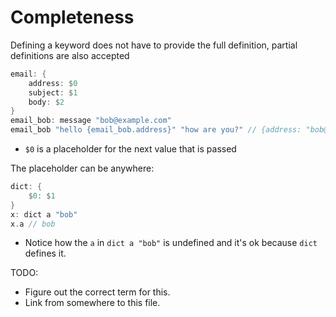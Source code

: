 # Completeness

Defining a keyword does not have to provide the full definition, partial definitions are also accepted

```rust
email: {
    address: $0
    subject: $1
    body: $2
}
email_bob: message "bob@example.com"
email_bob "hello {email_bob.address}" "how are you?" // {address: "bob@example.com", "subject":"hello bob@example.com", "body":"how are you?"}
```

* `$0` is a placeholder for the next value that is passed

The placeholder can be anywhere:

```rust
dict: {
    $0: $1
}
x: dict a "bob"
x.a // bob
```

* Notice how the `a` in `dict a "bob"` is undefined and it's ok because `dict` defines it.

TODO:
* Figure out the correct term for this.
* Link from somewhere to this file.

